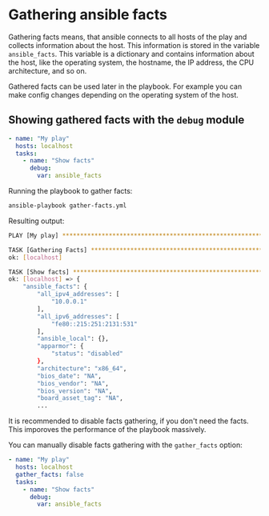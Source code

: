 # Gathering ansible facts
Gathering facts means, that ansible connects to all hosts of the play and collects information about the host. This information is stored in the variable `ansible_facts`. This variable is a dictionary and contains information about the host, like the operating system, the hostname, the IP address, the CPU architecture, and so on. 

Gathered facts can be used later in the playbook. For example you can make config changes depending on the operating system of the host.

## Showing gathered facts with the `debug` module

```yaml title="gather-facts.yml"
- name: "My play"
  hosts: localhost
  tasks:
    - name: "Show facts"
      debug: 
        var: ansible_facts
```

Running the playbook to gather facts:
```bash
ansible-playbook gather-facts.yml
```

Resulting output:
```bash
PLAY [My play] *****************************************************************

TASK [Gathering Facts] *********************************************************
ok: [localhost]

TASK [Show facts] **************************************************************
ok: [localhost] => {
    "ansible_facts": {
        "all_ipv4_addresses": [
            "10.0.0.1"
        ],
        "all_ipv6_addresses": [
            "fe80::215:251:2131:531"
        ],
        "ansible_local": {},
        "apparmor": {
            "status": "disabled"
        },
        "architecture": "x86_64",
        "bios_date": "NA",
        "bios_vendor": "NA",
        "bios_version": "NA",
        "board_asset_tag": "NA",
        ...
```

It is recommended to disable facts gathering, if you don't need the facts.
This imporoves the performance of the playbook massively.

You can manually disable facts gathering with the `gather_facts` option:
```yaml hl_lines="3"
- name: "My play"
  hosts: localhost
  gather_facts: false
  tasks:
    - name: "Show facts"
      debug: 
        var: ansible_facts
```